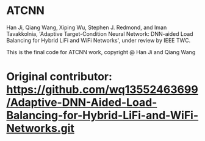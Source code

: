 # ATCNN
Han Ji, Qiang Wang, Xiping Wu, Stephen J. Redmond, and Iman Tavakkolnia, 'Adaptive Target-Condition Neural Network: DNN-aided Load Balancing for Hybrid LiFi and WiFi Networks', under review by IEEE TWC.

This is the final code for ATCNN work, copyright @ Han Ji and Qiang Wang
# Original contributor: https://github.com/wq13552463699/Adaptive-DNN-Aided-Load-Balancing-for-Hybrid-LiFi-and-WiFi-Networks.git
